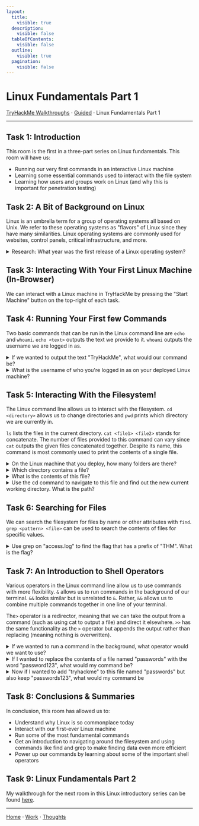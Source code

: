 ```yaml
---
layout:
  title:
    visible: true
  description:
    visible: false
  tableOfContents:
    visible: false
  outline:
    visible: true
  pagination:
    visible: false
---
```


# Linux Fundamentals Part 1

[TryHackMe Walkthroughs](./) ⋅ [Guided](../) ⋅ Linux Fundamentals Part 1

***

## Task 1: Introduction

This room is the first in a three-part series on Linux fundamentals. This room will have us:
* Running our very first commands in an interactive Linux machine
* Learning some essential commands used to interact with the file system
* Learning how users and groups work on Linux (and why this is important for penetration testing) 

## Task 2: A Bit of Background on Linux

Linux is an umbrella term for a group of operating systems all based on Unix. We refer to these operating systems as "flavors" of Linux since they have many similarities. Linux operating systems are commonly used for websites, control panels, critical infrastructure, and more. 

<details>

<summary>Research: What year was the first release of a Linux operating system?</summary>

1991

This information can be found with a quick Google search. The original Linux kernel was released on September 17, 1991.

</details>

## Task 3: Interacting With Your First Linux Machine (In-Browser)

We can interact with a Linux machine in TryHackMe by pressing the "Start Machine" button on the top-right of each task.

## Task 4: Running Your First few Commands

Two basic commands that can be run in the Linux command line are `echo` and `whoami`. `echo <text>` outputs the text we provide to it. `whoami` outputs the username we are logged in as.

<details>

<summary>If we wanted to output the text "TryHackMe", what would our command be?</summary>

echo TryHackMe

The `echo <text>` command outputs the provided text. No quotation marks are needed.

</details>

<details>

<summary>What is the username of who you're logged in as on your deployed Linux machine?</summary>

tryhackme

Use the command `whoami` to see our username.

</details>

## Task 5: Interacting With the Filesystem!

The Linux command line allows us to interact with the filesystem. `cd <directory>` allows us to change directories and `pwd` prints which directory we are currently in.

`ls` lists the files in the current directory. `cat <file1> <file2>` stands for concatenate. The number of files provided to this command can vary since `cat` outputs the given files concatenated together. Despite its name, this command is most commonly used to print the contents of a single file.

<details>

<summary>On the Linux machine that you deploy, how many folders are there?</summary>

4

Use the `ls` command to list files and folders.

</details>

<details>

<summary>Which directory contains a file?</summary>

folder4

Use the `cd <directory>` to enter each folder. Use `cd ../` to go "back" one folder.

</details>

<details>

<summary>What is the contents of this file?</summary>

Hello World

Use `cat <file>` to view file contents.

</details>

<details>

<summary>Use the cd command to navigate to this file and find out the new current working directory. What is the path?</summary>

/home/tryhackme/folder4

Use `pwd` to print the directory we are currently in.

</details>

## Task 6: Searching for Files

We can search the filesystem for files by name or other attributes with `find`. `grep <pattern> <file>` can be used to search the contents of files for specific values.

<details>

<summary>Use grep on "access.log" to find the flag that has a prefix of "THM". What is the flag?</summary>

THM{ACCESS}

Use `grep THM* access.log` to search for prefixes of "THM". The * in the pattern is a wildcard that matches any character.

</details>

## Task 7: An Introduction to Shell Operators

Various operators in the Linux command line allow us to use commands with more flexibility. `&` allows us to run commands in the background of our terminal. `&&` looks similar but is unrelated to `&`. Rather, `&&` allows us to combine multiple commands together in one line of your terminal.

The`>` operator is a redirector, meaning that we can take the output from a command (such as using cat to output a file) and direct it elsewhere. `>>` has the same functionality as the `>` operator but appends the output rather than replacing (meaning nothing is overwritten).

<details>

<summary>If we wanted to run a command in the background, what operator would we want to use?</summary>

&

Running a command in the background is done with `<command> &`.

</details>

<details>

<summary>If I wanted to replace the contents of a file named "passwords" with the word "password123", what would my command be?</summary>

echo password123 > passwords

`>` is used to write a command's output to a file.

</details>

<details>

<summary>Now if I wanted to add "tryhackme" to this file named "passwords" but also keep "passwords123", what would my command be</summary>

echo tryhackme >> passwords

`>>` is used to append a command's output to a file.

</details>

## Task 8: Conclusions & Summaries

In conclusion, this room has allowed us to:
* Understand why Linux is so commonplace today
* Interact with our first-ever Linux machine
* Run some of the most fundamental commands
* Get an introduction to navigating around the filesystem and using commands like find and grep to make finding data even more efficient
* Power up our commands by learning about some of the important shell operators

## Task 9: Linux Fundamentals Part 2

My walkthrough for the next room in this Linux introductory series can be found [here](linux-fundamentals-part-2.md).

***

[Home](https://app.gitbook.com/o/0kO27okC5uVB9ALX3rho/s/036xtfEIzcEdGegONXWM/) ⋅ [Work](https://app.gitbook.com/o/0kO27okC5uVB9ALX3rho/s/WaFS755Q4sf02CxLcghQ/) ⋅ [Thoughts](https://app.gitbook.com/o/0kO27okC5uVB9ALX3rho/s/s4QQPMntQ25hmJToKSOu/)
